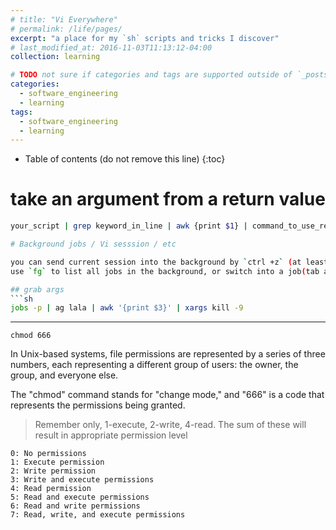 ```yaml
---
# title: "Vi Everywhere"
# permalink: /life/pages/
excerpt: "a place for my `sh` scripts and tricks I discover"
# last_modified_at: 2016-11-03T11:13:12-04:00
collection: learning

# TODO not sure if categories and tags are supported outside of `_posts` dir
categories:
  - software_engineering
  - learning
tags:
  - software_engineering
  - learning
---
```


* Table of contents (do not remove this line)
{:toc}

# take an argument from a return value

```sh
your_script | grep keyword_in_line | awk {print $1} | command_to_use_return_value_from_the_previous_step

# Background jobs / Vi sesssion / etc

you can send current session into the background by `ctrl +z` (at least in `VI`)
use `fg` to list all jobs in the background, or switch into a job(tab after `fg`)

## grab args
```sh
jobs -p | ag lala | awk '{print $3}' | xargs kill -9
```

---

```
chmod 666
```

In Unix-based systems, file permissions are represented by a series of three numbers, each representing a different group of users: the owner, the group, and everyone else. 

The "chmod" command stands for "change mode," and "666" is a code that represents the permissions being granted.

> Remember only, 1-execute, 2-write, 4-read. The sum of these will result in appropriate permission level

    0: No permissions
    1: Execute permission
    2: Write permission
    3: Write and execute permissions
    4: Read permission
    5: Read and execute permissions
    6: Read and write permissions
    7: Read, write, and execute permissions
